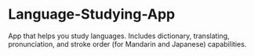 # Language-Studying-App
App that helps you study languages. Includes dictionary, translating, pronunciation, and stroke order (for Mandarin and Japanese) capabilities.
